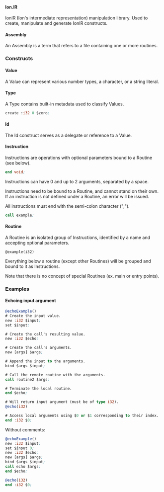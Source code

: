 #### Ion.IR

IonIR (Ion's intermediate representation) manipulation library. Used to create, manipulate and generate IonIR constructs.

#### Assembly

An Assembly is a term that refers to a file containing one or more routines.

### Constructs

#### Value

A Value can represent various number types, a character, or a string literal.

#### Type

A Type contains built-in metadata used to classify Values.

```llvm
create :i32 0 $zero;
```

#### Id

The Id construct serves as a delegate or reference to a Value.

#### Instruction

Instructions are operations with optional parameters bound to a Routine (see below).

```llvm
end void;
```

Instructions can have 0 and up to 2 arguments, separated by a space.

Instructions need to be bound to a Routine, and cannot stand on their own. If an instruction is not defined under a Routine, an error will be issued.

All instructions must end with the semi-colon character (";").

```llvm
call example;
```

#### Routine

A Routine is an isolated group of Instructions, identified by a name and accepting optional parameters.

```
@example(i32)
```

Everything below a routine (except other Routines) will be grouped and bound to it as Instructions.

Note that there is no concept of special Routines (ex. main or entry points).

### Examples

#### Echoing input argument

```llvm
@echoExample()
# Create the input value.
new :i32 $input;
set $input;

# Create the call's resulting value.
new :i32 $echo;

# Create the call's arguments.
new [args] $args;

# Append the input to the arguments.
bind $args $input;

# Call the remote routine with the arguments.
call routine2 $args;

# Terminate the local routine.
end $echo;

# Will return input argument (must be of type i32).
@echo(i32)

# Access local arguments using $0 or $1 corresponding to their index.
end :i32 $0;
```

Without comments:

```llvm
@echoExample()
new :i32 $input;
set $input 0;
new :i32 $echo;
new [args] $args;
bind $args $input;
call echo $args;
end $echo;

@echo(i32)
end :i32 $0;
```
